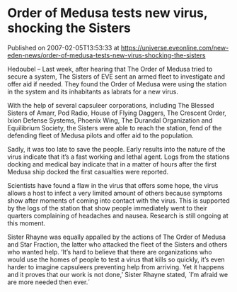 # Order of Medusa tests new virus, shocking the Sisters
Published on 2007-02-05T13:53:33 at https://universe.eveonline.com/new-eden-news/order-of-medusa-tests-new-virus-shocking-the-sisters

Hedoubel – Last week, after hearing that The Order of Medusa tried to secure a system, The Sisters of EVE sent an armed fleet to investigate and offer aid if needed. They found the Order of Medusa were using the station in the system and its inhabitants as labrats for a new virus. 

With the help of several capsuleer corporations, including The Blessed Sisters of Amarr, Pod Radio, House of Flying Daggers, The Crescent Order, Ixion Defense Systems, Phoenix Wing, The Durandal Organization and Equilibrium Society, the Sisters were able to reach the station, fend of the defending fleet of Medusa pilots and offer aid to the population. 

Sadly, it was too late to save the people. Early results into the nature of the virus indicate that it’s a fast working and lethal agent. Logs from the stations docking and medical bay indicate that in a matter of hours after the first Medusa ship docked the first casualties were reported. 

Scientists have found a flaw in the virus that offers some hope, the virus allows a host to infect a very limited amount of others because symptoms show after moments of coming into contact with the virus. This is supported by the logs of the station that show people immediately went to their quarters complaining of headaches and nausea. Research is still ongoing at this moment. 

Sister Rhayne was equally appalled by the actions of The Order of Medusa and Star Fraction, the latter who attacked the fleet of the Sisters and others who wanted help. ‘It’s hard to believe that there are organizations who would use the homes of people to test a virus that kills so quickly, it’s even harder to imagine capsuleers preventing help from arriving. Yet it happens and it proves that our work is not done,’ Sister Rhayne stated, ´I’m afraid we are more needed then ever.´
